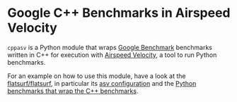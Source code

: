 # Google C++ Benchmarks in Airspeed Velocity

`cppasv` is a Python module that wraps [Google Benchmark](https://github.com/google/benchmark) benchmarks written in C++ for execution with [Airspeed Velocity](https://asv.readthedocs.io/en/stable/index.html), a tool to run Python benchmarks.

For an example on how to use this module, have a look at the [flatsurf/flatsurf](https://github.com/flatsurf/flatsurf), in particular its [asv configuration](https://github.com/flatsurf/flatsurf/blob/master/asv.conf.json) and the [Python benchmarks that wrap the C++ benchmarks](https://github.com/flatsurf/flatsurf/blob/master/tools/asv/__init__.py).
